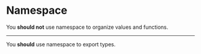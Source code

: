 # Namespace

You **should not** use namespace to organize values and functions.

---

You **should** use namespace to export types.
